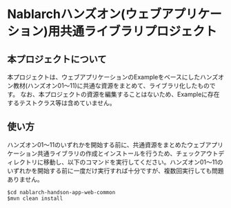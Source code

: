 Nablarchハンズオン(ウェブアプリケーション)用共通ライブラリプロジェクト
===============================

## 本プロジェクトについて
本プロジェクトは、ウェブアプリケーションのExampleをベースにしたハンズオン教材(ハンズオン01～11)に共通な資源をまとめて、ライブラリ化したものです。
なお、本プロジェクトの資源を編集することはないため、Exampleに存在するテストクラス等は含めていません。

## 使い方
ハンズオン01～11のいずれかを開始する前に、共通資源をまとめたウェブアプリケーション共通ライブラリの作成とインストールを行うため、チェックアウトディレクトリに移動し、以下のコマンドを実行してください。ハンズオン01～11のいずれかを開始する前に一度だけ実行すれば十分ですが、複数回実行しても問題ありません。

    $cd nablarch-handson-app-web-common
    $mvn clean install

